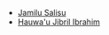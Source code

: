- [Jamilu Salisu](https://github.com/jamilusalism)
- [Hauwa'u Jibril Ibrahim](https://github.com/hauwajibrilibrahim)

